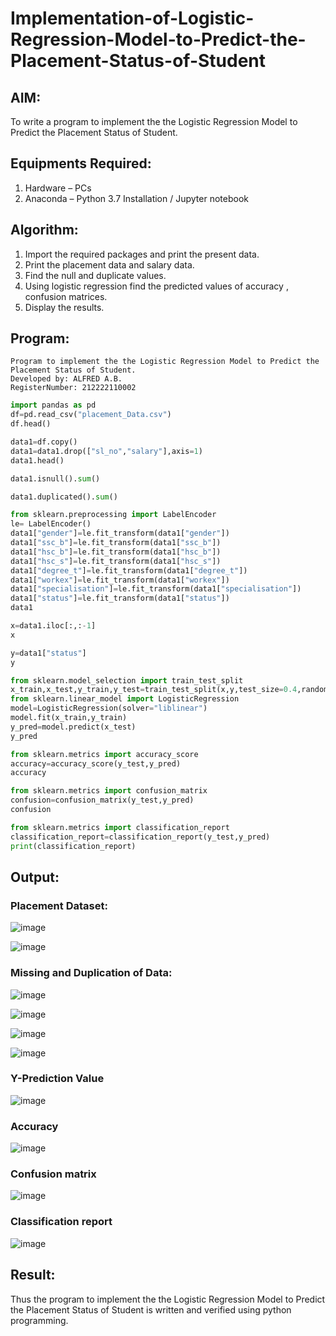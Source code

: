 # Implementation-of-Logistic-Regression-Model-to-Predict-the-Placement-Status-of-Student

## AIM:
To write a program to implement the the Logistic Regression Model to Predict the Placement Status of Student.

## Equipments Required:
1. Hardware – PCs
2. Anaconda – Python 3.7 Installation / Jupyter notebook

## Algorithm:
1. Import the required packages and print the present data.
2. Print the placement data and salary data.
3. Find the null and duplicate values.
4. Using logistic regression find the predicted values of accuracy , confusion matrices.
5. Display the results.

## Program:
```
Program to implement the the Logistic Regression Model to Predict the Placement Status of Student.
Developed by: ALFRED A.B.
RegisterNumber: 212222110002
```
``` py
import pandas as pd
df=pd.read_csv("placement_Data.csv")
df.head()

data1=df.copy()
data1=data1.drop(["sl_no","salary"],axis=1)
data1.head()

data1.isnull().sum()

data1.duplicated().sum()

from sklearn.preprocessing import LabelEncoder
le= LabelEncoder()
data1["gender"]=le.fit_transform(data1["gender"])
data1["ssc_b"]=le.fit_transform(data1["ssc_b"])
data1["hsc_b"]=le.fit_transform(data1["hsc_b"])
data1["hsc_s"]=le.fit_transform(data1["hsc_s"])
data1["degree_t"]=le.fit_transform(data1["degree_t"])
data1["workex"]=le.fit_transform(data1["workex"])
data1["specialisation"]=le.fit_transform(data1["specialisation"])
data1["status"]=le.fit_transform(data1["status"])
data1

x=data1.iloc[:,:-1]
x

y=data1["status"]
y

from sklearn.model_selection import train_test_split
x_train,x_test,y_train,y_test=train_test_split(x,y,test_size=0.4,random_state=45)
from sklearn.linear_model import LogisticRegression
model=LogisticRegression(solver="liblinear")
model.fit(x_train,y_train)
y_pred=model.predict(x_test)
y_pred

from sklearn.metrics import accuracy_score
accuracy=accuracy_score(y_test,y_pred)
accuracy

from sklearn.metrics import confusion_matrix
confusion=confusion_matrix(y_test,y_pred)
confusion

from sklearn.metrics import classification_report
classification_report=classification_report(y_test,y_pred)
print(classification_report)
```


## Output:
### Placement Dataset:
![image](https://github.com/user-attachments/assets/1234ccf5-8739-46b0-9352-2daa3cb3ccef)

![image](https://github.com/user-attachments/assets/c1c40c9d-f3dc-4a59-8d83-98f439419996)

### Missing and Duplication of Data:

![image](https://github.com/user-attachments/assets/ee6e7fd9-a5b5-44ac-894c-2eafe15ebd61)

![image](https://github.com/user-attachments/assets/583370a6-0146-4377-9a2d-d47f21141dfc)

![image](https://github.com/user-attachments/assets/1d6d3491-9eb2-485d-86e1-798cd7346ca0)

![image](https://github.com/user-attachments/assets/0d1a995b-cb67-42e2-9282-a9229f32df69)

### Y-Prediction Value

![image](https://github.com/user-attachments/assets/5414c6bd-417c-4580-98ee-0a6188a25132)

### Accuracy

![image](https://github.com/user-attachments/assets/b7c44f4e-e6bd-4a37-a97c-689f4d640767)

### Confusion matrix
![image](https://github.com/user-attachments/assets/c5bbab00-adbe-4d2d-a78b-40a935b98d45)

### Classification report

![image](https://github.com/user-attachments/assets/8ec74e15-3a60-4d6e-ba41-a46ad77b2648)


## Result:
Thus the program to implement the the Logistic Regression Model to Predict the Placement Status of Student is written and verified using python programming.

